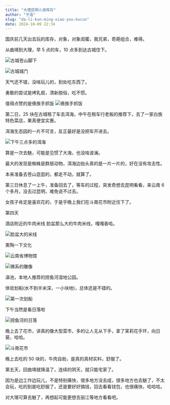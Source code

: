 ```yaml
---
title: "大理昆明小游库存"
author: "子涵"
slug: "da-li-kun-ming-xiao-you-kucun"
date: 2024-10-09 22:34
---
```


国庆前几天出去玩的库存，对象，对象闺蜜，我兄弟，奇葩组合，难得。

从曲靖到大理，早 5 点的车，10 点多到达古城住下。

![古城苍山脚下](https://image.hyx.ink/2024/11/b0ab949f04add0db61237791a8798a57.webp)

![古城城门](https://image.hyx.ink/2024/11/d7ccd792554f2445e14440361cb6668d.webp)

天气还不错，没啥玩儿的，到处吃东西了。

勇敢的尝试是烤乳扇，清新脱俗，吃不惯。

值得点赞的是傣族手抓饭
![傣族手抓饭](https://image.hyx.ink/2024/11/c5ed24af1ae9ce892a9ac302f6c2a034.webp)

第二日，25 块在古城租了车去洱海，中午在租车行老板的推荐下，去了一家白族特色菜店，果真便宜实惠。

洱海生态园的一片不可言，反正最好是没把车开进去。

![下午三点多的洱海](https://image.hyx.ink/2024/11/dfbfa36cf4044579f4e5ecf81d0a14d8.webp)

算是一次去魅，可能是见惯了大海，也没啥波澜。

最大的发现是蜘蛛是群居动物，洱海边抬头真的是一片一片的，好在没有攻击性。

本来准备去苍山逛逛的，都走不动，就算了。

第三日休息了一上午，准备回去了，等车的过程，突发奇想去昆明看看，来云南 6 个多月，没去过昆明，难免说不过去。

女孩子肯定是喜欢花的，于是乎晚上我们在斗南花市附近住下了。

第四天

酒店附近的牛肉米线 脸盆那么大的牛肉米线，嘎嘎香哈。

![脸盆大的米线](https://image.hyx.ink/2024/11/b7a53a2a1a3a66777cf3e17e29f6149f.webp)

熏陶一下文化

![云南省博物馆](https://image.hyx.ink/2024/11/3dabd5ee6207a74496ad2dd906c9c3ce.webp)

![佛系的雕像](https://image.hyx.ink/2024/11/76467ca0b0859c9ba789a0f9ae942b65.webp)

滇池，本地人推荐的捞鱼河湿地公园。

体验划船(水不到半米深，一小块地)，总体还是不错的。

![第一次划船](https://image.hyx.ink/2024/11/a9c817fc7597ac6db4b88007b760da85.webp)

下午当然是看日落啦

![捞鱼河的日落](https://image.hyx.ink/2024/11/ca0d028a61fc5ba88a629868333e0c25.webp)

晚上去了花市，讲真的像大型菜市，多的让人无从下手，拿了茉莉花手环，向日葵，哈哈。

![斗南花市](https://image.hyx.ink/2024/11/c138aff4e7ad66c25d222c5679916a91.webp)

晚上去吃的 50 块的，牛肉自助，是真的真材实料，舒服了。

第五天，回曲靖就降温了，连续的阴天，就只能宅家了。

因为是边工作边玩儿，不是特别痛快，很多地方没去成，很多地方也去魅了，不太会玩，吃的到是吃舒服了，还是要好好搞钱，回去看看钱包，也很痛快，哈哈哈。

对大理可算去魅了，再想起可能更想去丽江等地方看看吧。
